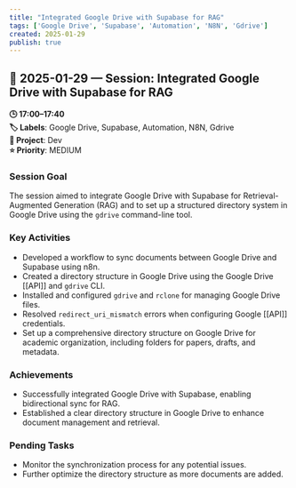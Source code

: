 ```yaml
---
title: "Integrated Google Drive with Supabase for RAG"
tags: ['Google Drive', 'Supabase', 'Automation', 'N8N', 'Gdrive']
created: 2025-01-29
publish: true
---
```


## 📅 2025-01-29 — Session: Integrated Google Drive with Supabase for RAG

**🕒 17:00–17:40**  
**🏷️ Labels**: Google Drive, Supabase, Automation, N8N, Gdrive  
**📂 Project**: Dev  
**⭐ Priority**: MEDIUM  


### Session Goal
The session aimed to integrate Google Drive with Supabase for Retrieval-Augmented Generation (RAG) and to set up a structured directory system in Google Drive using the `gdrive` command-line tool.

### Key Activities
- Developed a workflow to sync documents between Google Drive and Supabase using n8n.
- Created a directory structure in Google Drive using the Google Drive [[API]] and `gdrive` CLI.
- Installed and configured `gdrive` and `rclone` for managing Google Drive files.
- Resolved `redirect_uri_mismatch` errors when configuring Google [[API]] credentials.
- Set up a comprehensive directory structure on Google Drive for academic organization, including folders for papers, drafts, and metadata.

### Achievements
- Successfully integrated Google Drive with Supabase, enabling bidirectional sync for RAG.
- Established a clear directory structure in Google Drive to enhance document management and retrieval.

### Pending Tasks
- Monitor the synchronization process for any potential issues.
- Further optimize the directory structure as more documents are added.
